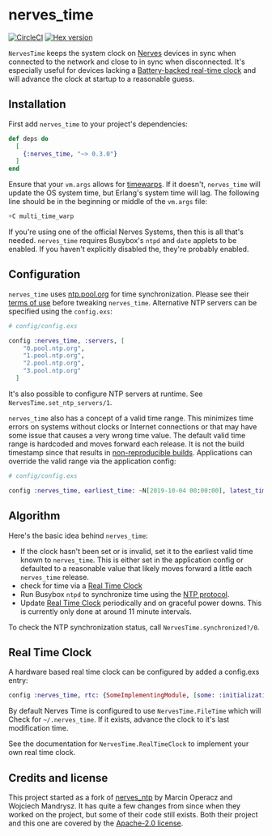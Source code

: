 # nerves_time

[![CircleCI](https://circleci.com/gh/nerves-time/nerves_time.svg?style=svg)](https://circleci.com/gh/nerves-time/nerves_time)
[![Hex version](https://img.shields.io/hexpm/v/nerves_time.svg "Hex version")](https://hex.pm/packages/nerves_time)

`NervesTime` keeps the system clock on [Nerves](http://nerves-project.org)
devices in sync when connected to the network and close to in sync when
disconnected. It's especially useful for devices lacking a [Battery-backed
real-time clock](https://en.wikipedia.org/wiki/Real-time_clock) and will advance
the clock at startup to a reasonable guess.

## Installation

First add `nerves_time` to your project's dependencies:

```elixir
def deps do
  [
    {:nerves_time, "~> 0.3.0"}
  ]
end
```

Ensure that your `vm.args` allows for
[timewarps](http://erlang.org/doc/apps/erts/time_correction.html#time-warp-modes).
If it doesn't, `nerves_time` will update the OS system time, but Erlang's system
time will lag. The following line should be in the beginning or middle of the
`vm.args` file:

```elixir
+C multi_time_warp
```

If you're using one of the official Nerves Systems, then this is all that's
needed. `nerves_time` requires Busybox's `ntpd` and `date` applets to be
enabled. If you haven't explicitly disabled the, they're probably enabled.

## Configuration

`nerves_time` uses [ntp.pool.org](https://www.ntppool.org/en/) for time
synchronization. Please see their [terms of
use](https://www.ntppool.org/tos.html) before tweaking `nerves_time`.
Alternative NTP servers can be specified using the `config.exs`:

```elixir
# config/config.exs

config :nerves_time, :servers, [
    "0.pool.ntp.org",
    "1.pool.ntp.org",
    "2.pool.ntp.org",
    "3.pool.ntp.org"
  ]
```

It's also possible to configure NTP servers at runtime. See
`NervesTime.set_ntp_servers/1`.

`nerves_time` also has a concept of a valid time range. This minimizes time
errors on systems without clocks or Internet connections or that may have some
issue that causes a very wrong time value. The default valid time range is
hardcoded and moves forward each release. It is not the build timestamp since
that results in [non-reproducible builds](https://reproducible-builds.org).
Applications can override the valid range via the application config:

```elixir
# config/config.exs

config :nerves_time, earliest_time: ~N[2019-10-04 00:00:00], latest_time: ~N[2022-01-01 00:00:00]
```

## Algorithm

Here's the basic idea behind `nerves_time`:

* If the clock hasn't been set or is invalid, set it to the earliest valid
  time known to `nerves_time`. This is either set in the application config or
  defaulted to a reasonable value that likely moves forward a little each
  `nerves_time` release.
* check for time via a [Real Time Clock](#Real-Time-Clock)
* Run Busybox `ntpd` to synchronize time using the [NTP
  protocol](https://en.wikipedia.org/wiki/Network_Time_Protocol).
* Update [Real Time Clock](#Real-Time-Clock) periodically and on graceful power
  downs. This is currently only done at around 11 minute intervals.

To check the NTP synchronization status, call `NervesTime.synchronized?/0`.

## Real Time Clock

A hardware based real time clock can be configured by added a config.exs entry:

```elixir
config :nerves_time, rtc: {SomeImplementingModule, [some: :initialization_opt]}
```

By default Nerves Time is configured to use `NervesTime.FileTime` which will
Check for `~/.nerves_time`. If it exists, advance the clock to it's last
modification time.

See the documentation for `NervesTime.RealTimeClock` to implement your own
real time clock.

## Credits and license

This project started as a fork of
[nerves_ntp](https://hex.pm/packages/nerves_ntp) by Marcin Operacz and Wojciech
Mandrysz. It has quite a few changes from since when they worked on the project,
but some of their code still exists. Both their project and this one are covered
by the [Apache-2.0 license](https://opensource.org/licenses/Apache-2.0).
